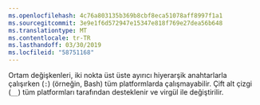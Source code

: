 ```yaml
---
ms.openlocfilehash: 4c76a803135b369b8cbf8eca51078aff8997f1a1
ms.sourcegitcommit: 3e9e1f6d572947e15347e818f769e27dea56b648
ms.translationtype: MT
ms.contentlocale: tr-TR
ms.lasthandoff: 03/30/2019
ms.locfileid: "58751168"
---
```

Ortam değişkenleri, iki nokta üst üste ayırıcı hiyerarşik anahtarlarla çalışırken (`:`) (örneğin, Bash) tüm platformlarda çalışmayabilir. Çift alt çizgi (`__`) tüm platformları tarafından desteklenir ve virgül ile değiştirilir.